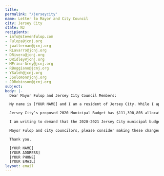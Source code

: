 ```yaml
---
title:
permalink: "/jerseycity"
name: Letter to Mayor and City Council
city: Jersey City
state: NJ
recipients:
- info@stevenfulop.com
- Fulops@jcnj.org
- jwatterman@jcnj.org
- RLavarro@jcnj.org
- DRivera@jcnj.org
- DRidley@jcnj.org
- MPrinz-Arey@jcnj.org
- RBoggiano@jcnj.org
- YSaleh@jcnj.org
- JSolomon@jcnj.org
- JDRobinson@jcnj.org
subject:
body: |-
  Dear Mayor Fulop and Jersey City Council Members:

  My name is [YOUR NAME] and I am a resident of Jersey City. While I applaud Mayor Fulop’s commitment to the Obama Foundation pledge to review and reform police use of force policies, I don’t believe this is enough. Police reforms do not necessarily eliminate police violence: the Minneapolis Police Department had already implemented many reforms, and George Floyd was still murdered. I urge that you take radical steps to defund the police and move towards the goal of reimagining public safety without a police department.

  Jersey City’s proposed 2020 Municipal Budget has $111,390,803 allocated to the Division of Police. This is by far the largest fraction of the city’s budget, and is nearly 50% higher than the second largest allocation of funds (Division of Fire’s $76,744,661). It’s an egregious statistic compared to $41,306,177 proposed for the entire Department of Public Works; $8,569,377 for the Department of Housing, Economic Development & Commerce; and $5,282,056 for the Department of Health & Human Services. The allocation for the police alone takes up nearly 20% of the entire $612 million budget.

  I am writing to demand that the 2020-2021 Jersey City municipal budget be revised to reallocate funds away from police and towards things like education, healthcare infrastructure (including non-coercive mental healthcare), youth programming, and non-coercive drug and alcohol treatment programming.

  Mayor Fulop and city councilors, please consider making these changes that are in the best interest of our community now and for the future.

  Thank you,

  [YOUR NAME]
  [YOUR ADDRESS]
  [YOUR PHONE]
  [YOUR EMAIL]
layout: email
---
```

